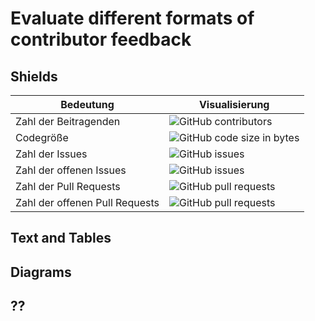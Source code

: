 # Evaluate different formats of contributor feedback

## Shields

| Bedeutung | Visualisierung |
|-----------|----------------|
| Zahl der Beitragenden | ![GitHub contributors](https://img.shields.io/github/contributors/SebastianZug/test_contributor_feedback) |
| Codegröße       | ![GitHub code size in bytes](https://img.shields.io/github/languages/code-size/SebastianZug/test_contributor_feedback) |
| Zahl der Issues | ![GitHub issues](https://img.shields.io/github/issues/SebastianZug/test_contributor_feedback)|
| Zahl der offenen Issues | ![GitHub issues](https://img.shields.io/github/issues-raw/SebastianZug/test_contributor_feedback)|
| Zahl der Pull Requests | ![GitHub pull requests](https://img.shields.io/github/issues-pr/SebastianZug/test_contributor_feedback)|
| Zahl der offenen Pull Requests | ![GitHub pull requests](https://img.shields.io/github/issues-pr-raw/SebastianZug/test_contributor_feedback)|

## Text and Tables


## Diagrams

## ??
